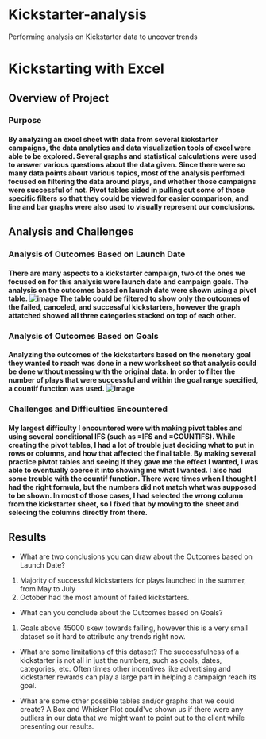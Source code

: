 # Kickstarter-analysis
Performing analysis on Kickstarter data to uncover trends
# Kickstarting with Excel

## Overview of Project

### Purpose
#### By analyzing an excel sheet with data from several kickstarter campaigns, the data analytics and data visualization tools of excel were able to be explored. Several graphs and statistical calculations were used to answer various questions about the data given. Since there were so many data points about various topics, most of the analysis perfomed focused on filtering the data around plays, and whether those campaigns were successful of not. Pivot tables aided in pulling out some of those specific filters so that they could be viewed for easier comparison, and line and bar graphs were also used to visually represent our conclusions.

## Analysis and Challenges

### Analysis of Outcomes Based on Launch Date
#### There are many aspects to a kickstarter campaign, two of the ones we focused on for this analysis were launch date and campaign goals. The analysis on the outcomes based on launch date were shown using a pivot table. ![image](https://user-images.githubusercontent.com/58957855/123566697-4c474880-d78e-11eb-8368-8be9d7ea103c.png) The table could be filtered to show only the outcomes of the failed, canceled, and successful kickstarters, however the graph attatched showed all three categories stacked on top of each other.

### Analysis of Outcomes Based on Goals
#### Analyzing the outcomes of the kickstarters based on the monetary goal they wanted to reach was done in a new worksheet so that analysis could be done without messing with the original data. In order to filter the number of plays that were successful and within the goal range specified, a countif function was used. ![image](https://user-images.githubusercontent.com/58957855/123566898-de4f5100-d78e-11eb-99fa-bed7b4f74bdb.png) 

### Challenges and Difficulties Encountered
#### My largest difficulty I encountered were with making pivot tables and using several conditional IFS (such as =IFS and =COUNTIFS). While creating the pivot tables, I had a lot of trouble just deciding what to put in rows or columns, and how that affected the final table. By making several practice pivtot tables and seeing if they gave me the effect I wanted, I was able to eventually coerce it into showing me what I wanted. I also had some trouble with the countif function. There were times when I thought I had the right formula, but the numbers did not match what was supposed to be shown. In most of those cases, I had selected the wrong column from the kickstarter sheet, so I fixed that by moving to the sheet and selecing the columns directly from there.

## Results

- What are two conclusions you can draw about the Outcomes based on Launch Date?
1. Majority of successful kickstarters for plays launched in the summer, from May to July
2. October had the most amount of failed kickstarters. 
- What can you conclude about the Outcomes based on Goals?
1. Goals above 45000 skew towards failing, however this is a very small dataset so it hard to attribute any trends right now.
- What are some limitations of this dataset?
  The successfulness of a kickstarter is not all in just the numbers, such as goals, dates, categories, etc. Often times other incentives like advertising and kickstarter rewards can play a large part in helping a campaign reach its goal.

- What are some other possible tables and/or graphs that we could create?
    A Box and Whisker Plot could've shown us if there were any outliers in our data that we might want to point out to the client while presenting our results.
